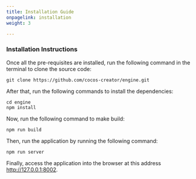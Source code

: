 ```yaml
---
title: Installation Guide
onpagelink: installation
weight: 3

---
```



### **Installation Instructions**

Once all the pre-requisites are installed, run the following command in the terminal to clone the source code:

    git clone https://github.com/cocos-creator/engine.git

After that, run the following commands to install the dependencies:

    cd engine
    npm install

Now, run the following command to make build:

    npm run build

Then, run the application by running the following command:

    npm run server
    
Finally, access the application into the browser at this address http://127.0.0.1:8002.


